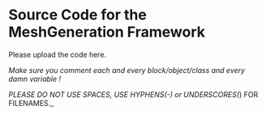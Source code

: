 # Source Code for the MeshGeneration Framework
  Please upload the code here.
  
  _Make sure you comment each and every block/object/class and every damn variable !_
  
  _PLEASE DO NOT USE SPACES, USE HYPHENS(-) or UNDERSCORES(_) FOR FILENAMES._
